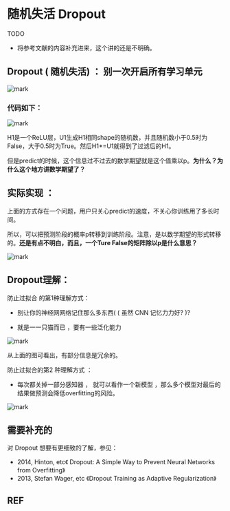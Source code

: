 # 随机失活 Dropout

TODO

- 将参考文献的内容补充进来，这个讲的还是不明确。


## Dropout ( 随机失活) ： 别一次开启所有学习单元

![mark](http://pacdb2bfr.bkt.clouddn.com/blog/image/180727/hGH4Clk0cF.png?imageslim)


### 代码如下：


![mark](http://pacdb2bfr.bkt.clouddn.com/blog/image/180727/3chdAea5IL.png?imageslim)

H1是一个ReLU层，U1生成H1相同shape的随机数，并且随机数小于0.5时为False，大于0.5时为True。然后H1*=U1就得到了过滤后的H1。

但是predict的时候，这个信息过不过去的数学期望就是这个值乘以p。**为什么？为什么这个地方讲数学期望了？**






## 实际实现 ：


上面的方式存在一个问题，用户只关心predict的速度，不关心你训练用了多长时间。

所以，可以把预测阶段的概率p转移到训练阶段。注意，是以数学期望的形式转移的。**还是有点不明白，而且，一个Ture False的矩阵除以p是什么意思？**


![mark](http://pacdb2bfr.bkt.clouddn.com/blog/image/180727/327GGFjji8.png?imageslim)




## Dropout理解：


防止过拟合 的第1种理解方式：

* 别让你的神经⽹网络记住那么多东西( ( 虽然 CNN 记忆⼒力好? )?

* 就是⼀一只猫而已 ，要有一些泛化能力


![mark](http://pacdb2bfr.bkt.clouddn.com/blog/image/180727/8G9IKA2g5d.png?imageslim)

从上面的图可看出，有部分信息是冗余的。

防止过拟合的第2 种理解方式 ：

* 每次都关掉一部分感知器 ， 就可以看作一个新模型 ，那么多个模型对最后的结果做预测会降低overfitting的风险。


![mark](http://pacdb2bfr.bkt.clouddn.com/blog/image/180727/lf6hE5dh47.png?imageslim)



## 需要补充的

对 Dropout 想要有更细致的了解，参见：

- 2014, Hinton, etc《 Dropout: A Simple Way to Prevent Neural Networks from Overfitting》
- 2013, Stefan Wager, etc 《Dropout Training as Adaptive Regularization》


## REF
